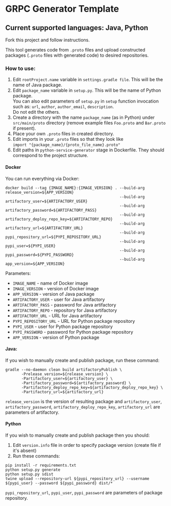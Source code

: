 # GRPC Generator Template

## Current supported languages: Java, Python
Fork this project and follow instructions.

This tool generates code from `.proto` files and upload constructed packages (`.proto` files with generated code) to desired repositories.

### How to use:
1. Edit `rootProject.name` variable in `settings.gradle file`. This will be the name of Java package.
2. Edit `package_name` variable in `setup.py`. This will be the name of Python package. <br>
You can also edit parameters of `setup.py` in `setup` function invocation such as: `url`, `author`, `author_email`, `description`. <br> 
Do not edit the others.
3. Create a directory with the name `package_name` (as in Python) under `src/main/proto` directory (remove example files `Foo.proto` and `Bar.proto` if present).
4. Place your own `.proto` files in created directory.
5. Edit imports in your `.proto` files so that they look like <br>
`import "{package_name}/{proto_file_name}.proto"`
6. Edit paths in `python-service-generator` stage in Dockerfile. They should correspond to the project structure.

#### Docker
You can run everything via Docker:
```
docker build --tag {IMAGE_NAME}:{IMAGE_VERSION} . --build-arg release_version=${APP_VERSION}
                                                  --build-arg artifactory_user=${ARTIFACTORY_USER}
                                                  --build-arg artifactory_password=${ARTIFACTORY_PASS}
                                                  --build-arg artifactory_deploy_repo_key=${ARTIFACTORY_REPO}
                                                  --build-arg artifactory_url=${ARTIFACTORY_URL}
                                                  --build-arg pypi_repository_url=${PYPI_REPOSITORY_URL}
                                                  --build-arg pypi_user=${PYPI_USER}
                                                  --build-arg pypi_password=${PYPI_PASSWORD}
                                                  --build-arg app_version=${APP_VERSION}
```
Parameters:
- `IMAGE_NAME` - name of Docker image
- `IMAGE_VERSION` - version of Docker image
- `APP_VERSION` - version of Java package
- `ARTIFACTORY_USER` - user for Java artifactory
- `ARTIFACTORY_PASS` - password for Java artifactory
- `ARTIFACTORY_REPO` - repository for Java artifactory
- `ARTIFACTORY_URL` - URL for Java artifactory
- `PYPI_REPOSITORY_URL` - URL for Python package repository
- `PYPI_USER` - user for Python package repository
- `PYPI_PASSWORD` - password for Python package repository
- `APP_VERSION` - version of Python package

#### Java:
If you wish to manually create and publish package, run these command:
``` 
gradle --no-daemon clean build artifactoryPublish \
       -Prelease_version=${release_version} \
       -Partifactory_user=${artifactory_user} \
       -Partifactory_password=${artifactory_password} \
       -Partifactory_deploy_repo_key=${artifactory_deploy_repo_key} \
       -Partifactory_url=${artifactory_url}
```
`release_version` is the version of resulting package and `artifactory_user`, `artifactory_password`, `artifactory_deploy_repo_key`, `artifactory_url` are parameters of artifactory.

#### Python
If you wish to manually create and publish package then you should:
1. Edit `version.info` file in order to specify package version (create file if it's absent)
2. Run these commands:
```
pip install -r requirements.txt
python setup.py generate
python setup.py sdist
twine upload --repository-url ${pypi_repository_url} --username ${pypi_user} --password ${pypi_password} dist/*
```
`pypi_repository_url`, `pypi_user`, `pypi_password` are parameters of package repository. 
